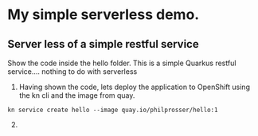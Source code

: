 # My simple serverless demo.

## Server less of a simple restful service

Show the code inside the hello folder. This is a simple Quarkus restful service.... nothing to do with serverless
1. Having shown the code, lets deploy the application to OpenShift using the kn cli and the image from quay.


```
kn service create hello --image quay.io/philprosser/hello:1
```

2. 


